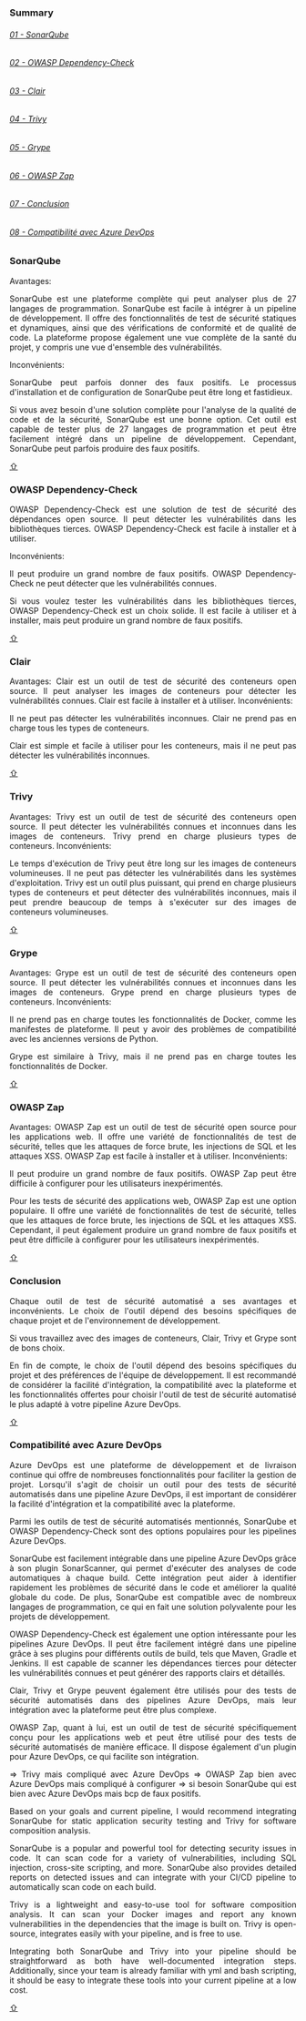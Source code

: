 <div style='text-align: justify;'>

<div id='top'/>

### Summary

###### [01 -  SonarQube](#Sonar)

###### [02 - OWASP Dependency-Check](#OWASP1)

###### [03 - Clair](#Clair)

###### [04 - Trivy](#Trivy)

###### [05 - Grype](#Grype)

###### [06 - OWASP Zap](#OWASP2)

###### [07 - Conclusion](#Conclusion)

###### [08 - Compatibilité avec Azure DevOps](#Compatibilite)

<div id='Sonar'/>  

### **SonarQube**

Avantages:

SonarQube est une plateforme complète qui peut analyser plus de 27 langages de programmation.
SonarQube est facile à intégrer à un pipeline de développement.
Il offre des fonctionnalités de test de sécurité statiques et dynamiques, ainsi que des vérifications de conformité et de qualité de code.
La plateforme propose également une vue complète de la santé du projet, y compris une vue d'ensemble des vulnérabilités.

Inconvénients:

SonarQube peut parfois donner des faux positifs.
Le processus d'installation et de configuration de SonarQube peut être long et fastidieux.

Si vous avez besoin d'une solution complète pour l'analyse de la qualité de code et de la sécurité, SonarQube est une bonne option. Cet outil est capable de tester plus de 27 langages de programmation et peut être facilement intégré dans un pipeline de développement. Cependant, SonarQube peut parfois produire des faux positifs.

[&#8679;](#top)

<div id='OWAS1'/>  

### **OWASP Dependency-Check**

OWASP Dependency-Check est une solution de test de sécurité des dépendances open source.
Il peut détecter les vulnérabilités dans les bibliothèques tierces.
OWASP Dependency-Check est facile à installer et à utiliser.

Inconvénients:

Il peut produire un grand nombre de faux positifs.
OWASP Dependency-Check ne peut détecter que les vulnérabilités connues.

Si vous voulez tester les vulnérabilités dans les bibliothèques tierces, OWASP Dependency-Check est un choix solide. Il est facile à utiliser et à installer, mais peut produire un grand nombre de faux positifs.

[&#8679;](#top)

<div id='Clair'/>  

### **Clair**

Avantages:
Clair est un outil de test de sécurité des conteneurs open source.
Il peut analyser les images de conteneurs pour détecter les vulnérabilités connues.
Clair est facile à installer et à utiliser.
Inconvénients:

Il ne peut pas détecter les vulnérabilités inconnues.
Clair ne prend pas en charge tous les types de conteneurs.

 Clair est simple et facile à utiliser pour les conteneurs, mais il ne peut pas détecter les vulnérabilités inconnues. 

[&#8679;](#top)

<div id='Trivy'/>  

### **Trivy**

Avantages:
Trivy est un outil de test de sécurité des conteneurs open source.
Il peut détecter les vulnérabilités connues et inconnues dans les images de conteneurs.
Trivy prend en charge plusieurs types de conteneurs.
Inconvénients:

Le temps d'exécution de Trivy peut être long sur les images de conteneurs volumineuses.
Il ne peut pas détecter les vulnérabilités dans les systèmes d'exploitation.
Trivy est un outil plus puissant, qui prend en charge plusieurs types de conteneurs et peut détecter des vulnérabilités inconnues, mais il peut prendre beaucoup de temps à s'exécuter sur des images de conteneurs volumineuses. 

[&#8679;](#top)

<div id='Grype'/>  

### **Grype**

Avantages:
Grype est un outil de test de sécurité des conteneurs open source.
Il peut détecter les vulnérabilités connues et inconnues dans les images de conteneurs.
Grype prend en charge plusieurs types de conteneurs.
Inconvénients:

Il ne prend pas en charge toutes les fonctionnalités de Docker, comme les manifestes de plateforme.
Il peut y avoir des problèmes de compatibilité avec les anciennes versions de Python.

Grype est similaire à Trivy, mais il ne prend pas en charge toutes les fonctionnalités de Docker.

[&#8679;](#top)

<div id='OWASP2'/>  

### **OWASP Zap**

Avantages:
OWASP Zap est un outil de test de sécurité open source pour les applications web.
Il offre une variété de fonctionnalités de test de sécurité, telles que les attaques de force brute, les injections de SQL et les attaques XSS.
OWASP Zap est facile à installer et à utiliser.
Inconvénients:

Il peut produire un grand nombre de faux positifs.
OWASP Zap peut être difficile à configurer pour les utilisateurs inexpérimentés.

Pour les tests de sécurité des applications web, OWASP Zap est une option populaire. Il offre une variété de fonctionnalités de test de sécurité, telles que les attaques de force brute, les injections de SQL et les attaques XSS. Cependant, il peut également produire un grand nombre de faux positifs et peut être difficile à configurer pour les utilisateurs inexpérimentés.

[&#8679;](#top)

<div id='Conclusion'/>  

### **Conclusion**

Chaque outil de test de sécurité automatisé a ses avantages et inconvénients. Le choix de l'outil dépend des besoins spécifiques de chaque projet et de l'environnement de développement. 

Si vous travaillez avec des images de conteneurs, Clair, Trivy et Grype sont de bons choix.

En fin de compte, le choix de l'outil dépend des besoins spécifiques du projet et des préférences de l'équipe de développement. Il est recommandé de considérer la facilité d'intégration, la compatibilité avec la plateforme et les fonctionnalités offertes pour choisir l'outil de test de sécurité automatisé le plus adapté à votre pipeline Azure DevOps.

[&#8679;](#top)

<div id='Compatibilite'/> 

### **Compatibilité avec Azure DevOps**

Azure DevOps est une plateforme de développement et de livraison continue qui offre de nombreuses fonctionnalités pour faciliter la gestion de projet. Lorsqu'il s'agit de choisir un outil pour des tests de sécurité automatisés dans une pipeline Azure DevOps, il est important de considérer la facilité d'intégration et la compatibilité avec la plateforme.

Parmi les outils de test de sécurité automatisés mentionnés, SonarQube et OWASP Dependency-Check sont des options populaires pour les pipelines Azure DevOps.

SonarQube est facilement intégrable dans une pipeline Azure DevOps grâce à son plugin SonarScanner, qui permet d'exécuter des analyses de code automatiques à chaque build. Cette intégration peut aider à identifier rapidement les problèmes de sécurité dans le code et améliorer la qualité globale du code. De plus, SonarQube est compatible avec de nombreux langages de programmation, ce qui en fait une solution polyvalente pour les projets de développement.

OWASP Dependency-Check est également une option intéressante pour les pipelines Azure DevOps. Il peut être facilement intégré dans une pipeline grâce à ses plugins pour différents outils de build, tels que Maven, Gradle et Jenkins. Il est capable de scanner les dépendances tierces pour détecter les vulnérabilités connues et peut générer des rapports clairs et détaillés.

Clair, Trivy et Grype peuvent également être utilisés pour des tests de sécurité automatisés dans des pipelines Azure DevOps, mais leur intégration avec la plateforme peut être plus complexe.

OWASP Zap, quant à lui, est un outil de test de sécurité spécifiquement conçu pour les applications web et peut être utilisé pour des tests de sécurité automatisés de manière efficace. Il dispose également d'un plugin pour Azure DevOps, ce qui facilite son intégration.

=> Trivy mais compliqué avec Azure DevOps
=> OWASP Zap bien avec Azure DevOps mais compliqué à configurer
=> si besoin SonarQube qui est bien avec Azure DevOps mais bcp de faux positifs.

Based on your goals and current pipeline, I would recommend integrating SonarQube for static application security testing and Trivy for software composition analysis.

SonarQube is a popular and powerful tool for detecting security issues in code. It can scan code for a variety of vulnerabilities, including SQL injection, cross-site scripting, and more. SonarQube also provides detailed reports on detected issues and can integrate with your CI/CD pipeline to automatically scan code on each build.

Trivy is a lightweight and easy-to-use tool for software composition analysis. It can scan your Docker images and report any known vulnerabilities in the dependencies that the image is built on. Trivy is open-source, integrates easily with your pipeline, and is free to use.

Integrating both SonarQube and Trivy into your pipeline should be straightforward as both have well-documented integration steps. Additionally, since your team is already familiar with yml and bash scripting, it should be easy to integrate these tools into your current pipeline at a low cost.

[&#8679;](#top)

</div>
